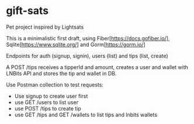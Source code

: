 # gift-sats

Pet project inspired by Lightsats

This is a minimalistic first draft, using Fiber[https://docs.gofiber.io/], Sqlite[https://www.sqlite.org/] and Gorm[https://gorm.io/]

Endpoints for auth (signup, signin), users (list) and tips (list, create)

A POST /tips receives a tipperId and amount, creates a user and wallet with LNBits API and stores the tip and wallet in DB.

Use Postman collection to test requests:

- Use signup to create user first
- use GET /users to list user
- use POST /tips to create tip
- use GET /tips and GET /wallets to list tips and lnbits wallets
